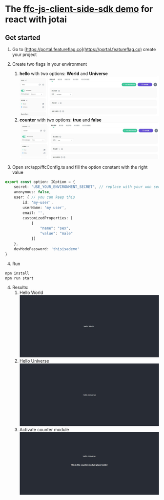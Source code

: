 # The [ffc-js-client-side-sdk demo](https://github.com/feature-flags-co/ffc-js-client-side-sdk) for react with jotai


## Get started
1. Go to [https://portal.featureflag.co](https://portal.featureflag.co) create your project
2. Create two flags in your environment
    1. **hello** with two options: **World** and **Universe**
    ![hello flag config](./assets/helloflag.jpg)
    2. **counter** with two options: **true** and **false**
    ![counter flag config](./assets/counterflag.jpg)
  

3. Open src/app/ffcConfig.ts and fill the option constant with the right value
```typescript
export const option: IOption = {
    secret: "USE_YOUR_ENVIRONMENT_SECRET", // replace with your won secret
    anonymous: false,
    user: { // you can keep this
        id: 'my-user',
        userName: 'my user',
        email: '',
        customizedProperties: [
            {
                "name": "sex",
                "value": "male"
            }]
    },
    devModePassword: 'thisisademo'
}
```

4. Run
```
npm install
npm run start
```

4. Results:
   1. Hello World
   ![Hello World](./assets/helloworld.jpg)
   2. Hello Universe
   ![Hello Universe](./assets/hellouniverse.jpg)
   1. Activate counter module
   ![Activate counter module](./assets/withcountermodule.jpg)

